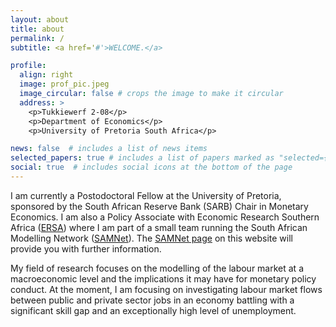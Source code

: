 ```yaml
---
layout: about
title: about
permalink: /
subtitle: <a href='#'>WELCOME.</a>

profile:
  align: right
  image: prof_pic.jpeg
  image_circular: false # crops the image to make it circular
  address: >
    <p>Tukkiewerf 2-08</p>
    <p>Department of Economics</p>
    <p>University of Pretoria South Africa</p>

news: false  # includes a list of news items
selected_papers: true # includes a list of papers marked as "selected={true}"
social: true  # includes social icons at the bottom of the page
---
```


I am currently a Postodoctoral Fellow at the University of Pretoria, sponsored by the South African Reserve Bank (SARB) Chair in Monetary Economics. I am also a Policy Associate with Economic Research Southern Africa ([ERSA](https://econrsa.org)) where I am part of a small team running the South African Modelling Network ([SAMNet](https://samnet.org.za/)). The [SAMNet page](/samnet/) on this website will provide you with further information.

My field of research focuses on the modelling of the labour market at a macroeconomic level and the implications it may have for monetary policy conduct. At the moment, I am focusing on investigating labour market flows between public and private sector jobs in an economy battling with a significant skill gap and an exceptionally high level of unemployment.
